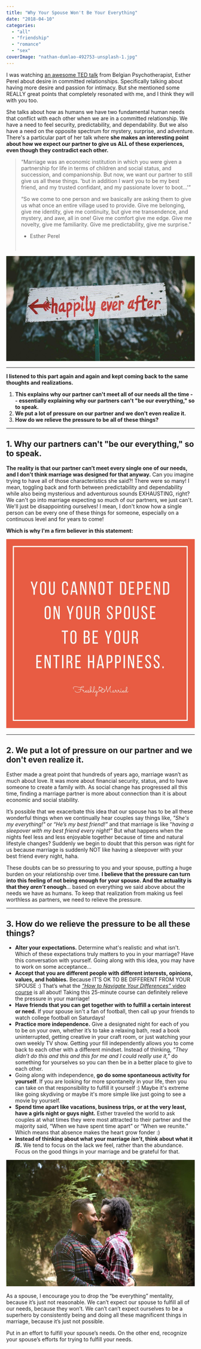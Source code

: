 ```yaml
---
title: "Why Your Spouse Won't Be Your Everything"
date: "2018-04-10"
categories: 
  - "all"
  - "friendship"
  - "romance"
  - "sex"
coverImage: "nathan-dumlao-492753-unsplash-1.jpg"
---
```


I was watching [an awesome TED talk](https://www.youtube.com/watch?v=sa0RUmGTCYY) from Belgian Psychotherapist, Esther Perel about desire in committed relationships. Specifically talking about having more desire and passion for intimacy. But she mentioned some REALLY great points that completely resonated with me, and I think they will with you too.

She talks about how as humans we have two fundamental human needs that conflict with each other when we are in a committed relationship. We have a need to feel security, predictability, and dependability. But we also have a need on the opposite spectrum for mystery, surprise, and adventure. There's a particular part of her talk where **she makes an interesting point about how we expect our partner to give us ALL of these experiences, even though they contradict each other.** 

> “Marriage was an economic institution in which you were given a partnership for life in terms of children and social status, and succession, and companionship. But now, we want our partner to still give us all these things. 'but in addition I want you to be my best friend, and my trusted confidant, and my passionate lover to boot…'”
> 
> “So we come to one person and we basically are asking them to give us what once an entire village used to provide. Give me belonging, give me identity, give me continuity, but give me transendence, and mystery, and awe, all in one! Give me comfort give me edge. Give me novelty, give me familiarity. Give me predictability, give me surprise.”
> 
> - Esther Perel
> 
>  

![be everything mentality, we can't be everything, you cannot depend on your spouse to be your entire happiness, meeting needs in marriage, meeting your spouse's needs, how does she do it, do everything mentality, esther perel, esther perel ted talk](images/ben-rosett-10613-unsplash-1.jpg)

* * *

**I listened to this part again and again and kept coming back to the same thoughts and** **realizations.**

1. **This explains why our partner can't meet all of our needs all the time -- essentially explaining why our partners can't "be our everything," so to speak.** 
2. **We put a lot of pressure on our partner and we don't even realize it.** 
3. **How do we relieve the pressure to be all of these things?**

* * *

## 1\. Why our partners can't "be our everything," so to speak.

**The reality is that our partner can’t meet every single one of our needs, and I don't think marriage was designed for that anyway.** Can you imagine trying to have all of those characteristics she said?! There were so many! I mean, toggling back and forth between predictability and dependability while also being mysterious and adventurous sounds EXHAUSTING, right? We can't go into marriage expecting so much of our partners, we just can't. We'll just be disappointing ourselves! I mean, I don't know how a single person can be every one of these things for someone, especially on a continuous level and for years to come!

**Which is why I'm a firm believer in this statement:**

![be everything mentality, we can't be everything, you cannot depend on your spouse to be your entire happiness, meeting needs in marriage, meeting your spouse's needs, how does she do it, do everything mentality, esther perel, ester perel ted talk](images/entire-happiness.jpg)

* * *

## 2\. We put a lot of pressure on our partner and we don't even realize it.

Esther made a great point that hundreds of years ago, marriage wasn’t as much about love. It was more about financial security, status, and to have someone to create a family with. As social change has progressed all this time, finding a marriage partner is more about connection than it is about economic and social stability.

It’s possible that we exacerbate this idea that our spouse has to be all these wonderful things when we continually hear couples say things like, _"She's my everything!"_ or _“He’s my best friend!”_ and that marriage is like “_having a sleepover with my best friend every night!”_ But what happens when the nights feel less and less enjoyable together because of time and natural lifestyle changes? Suddenly we begin to doubt that this person was right for us because marriage is suddenly NOT like having a sleepover with your best friend every night, haha.

These doubts can be so pressuring to you and your spouse, putting a huge burden on your relationship over time. **I believe that the pressure can turn into this feeling of not being enough for your spouse. And the actuality is that they _aren’t_ enough**… based on everything we said above about the needs we have as humans. To keep that realization from making us feel worthless as partners, we need to relieve the pressure.

* * *

## 3\. How do we relieve the pressure to be all these things?

- **Alter your expectations.** Determine what's realistic and what isn't. Which of these expectations truly matters to you in your marriage? Have this conversation with yourself. Going along with this idea, you may have to work on some acceptance...
- **Accept that you are different people with different interests, opinions, values, and hobbies.** Because IT’S OK TO BE DIFFERENT FROM YOUR SPOUSE :) That’s what the [_“How to Navigate Your Differences”_ video course](https://freshlymarried.com/courses/) is all about! Taking this 25-minute course can definitely relieve the pressure in your marriage!
- **Have friends that you can get together with to fulfill a certain interest or need.** If your spouse isn't a fan of football, then call up your friends to watch college football on Saturdays!
- **Practice more independence.** Give a designated night for each of you to be on your own, whether it’s to take a relaxing bath, read a book uninterrupted, getting creative in your craft room, or just watching your own weekly TV show. Getting your fill independently allows you to come back to each other with a different mindset. Instead of thinking, _“They didn’t do this and this and this for me and I could really use it,"_ do something for yourselves so you can then be in a better place to give to each other.
- Going along with independence, **go do some spontaneous activity for yourself**. If you are looking for more spontaneity in your life, then you can take on that responsibility to fulfill it yourself :) Maybe it's extreme like going skydiving or maybe it's more simple like just going to see a movie by yourself.
- **Spend time apart like vacations, business trips, or at the very least, have a girls night or guys night.** Esther traveled the world to ask couples at what times they were most attracted to their partner and the majority said, “When we have spent time apart” or “When we reunite.” Which means that absence makes the heart grow fonder :)
- **Instead of thinking about what your marriage _isn't_, think about what it _IS_.** We tend to focus on the lack we feel, rather than the abundance. Focus on the good things in your marriage and be grateful for that.

![be everything mentality, we can't be everything, you cannot depend on your spouse to be your entire happiness, meeting needs in marriage, meeting your spouse's needs, how does she do it, do everything mentality, esther perel, esther perel ted talk](images/jose-escobar-415663-unsplash.jpg)

As a spouse, I encourage you to drop the “be everything” mentality, because it’s just not reasonable. We can’t expect our spouse to fulfill all of our needs, because they won’t. We can’t can’t expect ourselves to be a superhero by consistently being and doing all these magnificent things in marriage, because it’s just not possible.

Put in an effort to fulfill your spouse’s needs. On the other end, recognize your spouse’s efforts for trying to fulfill your needs.
